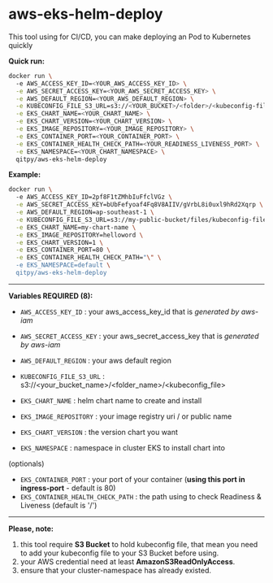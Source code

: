 # aws-eks-helm-deploy  

This tool using for CI/CD, you can make deploying an Pod to Kubernetes quickly  

__Quick run:__
``` bash
docker run \                        
  -e AWS_ACCESS_KEY_ID=<YOUR_AWS_ACCESS_KEY_ID> \
  -e AWS_SECRET_ACCESS_KEY=<YOUR_AWS_SECRET_ACCESS_KEY> \
  -e AWS_DEFAULT_REGION=<YOUR_AWS_DEFAULT_REGION> \
  -e KUBECONFIG_FILE_S3_URL=s3://<YOUR_BUCKET>/<folder>/<kubeconfig-file> \
  -e EKS_CHART_NAME=<YOUR_CHART_NAME> \
  -e EKS_CHART_VERSION=<YOUR_CHART_VERSION> \
  -e EKS_IMAGE_REPOSITORY=<YOUR_IMAGE_REPOSITORY> \
  -e EKS_CONTAINER_PORT=<YOUR_CONTAINER_PORT> \
  -e EKS_CONTAINER_HEALTH_CHECK_PATH=<YOUR_READINESS_LIVENESS_PORT> \
  -e EKS_NAMESPACE=<YOUR_CHART_NAMESPACE> \
  qitpy/aws-eks-helm-deploy
```

__Example:__
``` bash
docker run \                        
  -e AWS_ACCESS_KEY_ID=2pf8F1tZMhbIuFfclVGz \
  -e AWS_SECRET_ACCESS_KEY=bUbFefyoaf4Fq8V8AIIV/gVrbL8i0uxl9hRd2Xqrp \
  -e AWS_DEFAULT_REGION=ap-southeast-1 \
  -e KUBECONFIG_FILE_S3_URL=s3://my-public-bucket/files/kubeconfig-file \
  -e EKS_CHART_NAME=my-chart-name \
  -e EKS_IMAGE_REPOSITORY=helloword \
  -e EKS_CHART_VERSION=1 \
  -e EKS_CONTAINER_PORT=80 \
  -e EKS_CONTAINER_HEALTH_CHECK_PATH="\" \
  -e EKS_NAMESPACE=default \
  qitpy/aws-eks-helm-deploy
```

---  

__Variables REQUIRED (8):__  

- `AWS_ACCESS_KEY_ID` : your aws_access_key_id that is *_generated by aws-iam_*
- `AWS_SECRET_ACCESS_KEY` : your aws_secret_access_key that is *_generated by aws-iam_*
- `AWS_DEFAULT_REGION` : your aws default region
  
- `KUBECONFIG_FILE_S3_URL` : s3://<your_bucket_name>/<folder_name>/<kubeconfig_file>

- `EKS_CHART_NAME` : helm chart name to create and install
- `EKS_IMAGE_REPOSITORY` : your image registry uri / or public name 
- `EKS_CHART_VERSION` : the version chart you want 
- `EKS_NAMESPACE` : namespace in cluster EKS to install chart into  

(optionals)
- `EKS_CONTAINER_PORT` : your port of your container (**using this port in ingress-port** - default is 80)
- `EKS_CONTAINER_HEALTH_CHECK_PATH` : the path using to check Readiness & Liveness (default is '/')

---  

__Please, note:__

1. this tool require **S3 Bucket** to hold kubeconfig file, that mean you need to add your kubeconfig file to your S3 Bucket before using.
2. your AWS credential need at least **AmazonS3ReadOnlyAccess**.
3. ensure that your cluster-namespace has already existed.
